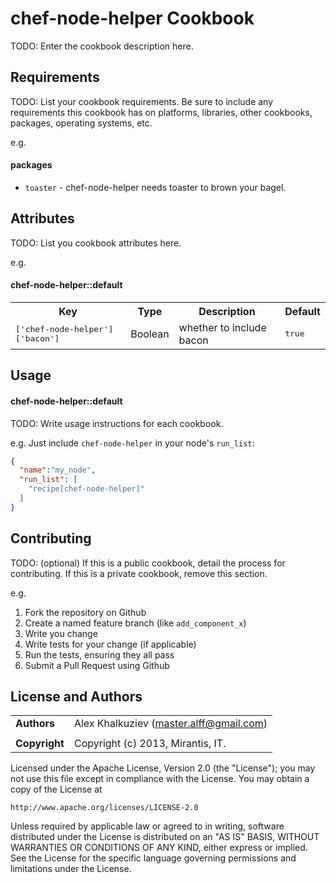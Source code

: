 chef-node-helper Cookbook
=========================
TODO: Enter the cookbook description here.

Requirements
------------
TODO: List your cookbook requirements. Be sure to include any requirements this cookbook has on platforms, libraries, other cookbooks, packages, operating systems, etc.

e.g.
#### packages
- `toaster` - chef-node-helper needs toaster to brown your bagel.

Attributes
----------
TODO: List you cookbook attributes here.

e.g.
#### chef-node-helper::default
<table>
  <tr>
    <th>Key</th>
    <th>Type</th>
    <th>Description</th>
    <th>Default</th>
  </tr>
  <tr>
    <td><tt>['chef-node-helper']['bacon']</tt></td>
    <td>Boolean</td>
    <td>whether to include bacon</td>
    <td><tt>true</tt></td>
  </tr>
</table>

Usage
-----
#### chef-node-helper::default
TODO: Write usage instructions for each cookbook.

e.g.
Just include `chef-node-helper` in your node's `run_list`:

```json
{
  "name":"my_node",
  "run_list": [
    "recipe[chef-node-helper]"
  ]
}
```

Contributing
------------
TODO: (optional) If this is a public cookbook, detail the process for contributing. If this is a private cookbook, remove this section.

e.g.
1. Fork the repository on Github
2. Create a named feature branch (like `add_component_x`)
3. Write you change
4. Write tests for your change (if applicable)
5. Run the tests, ensuring they all pass
6. Submit a Pull Request using Github

License and Authors
-------------------

|                      |                                                    |
|:---------------------|:---------------------------------------------------|
| **Authors**          |  Alex Khalkuziev (<master.alff@gmail.com>)         |
|                      |                                                    |
| **Copyright**        |  Copyright (c) 2013, Mirantis, IT.                 |

Licensed under the Apache License, Version 2.0 (the "License");
you may not use this file except in compliance with the License.
You may obtain a copy of the License at

    http://www.apache.org/licenses/LICENSE-2.0

Unless required by applicable law or agreed to in writing, software
distributed under the License is distributed on an "AS IS" BASIS,
WITHOUT WARRANTIES OR CONDITIONS OF ANY KIND, either express or implied.
See the License for the specific language governing permissions and
limitations under the License.
